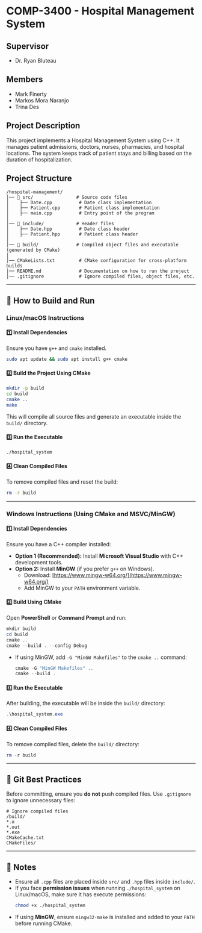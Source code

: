 # COMP-3400 - Hospital Management System

## Supervisor
- Dr. Ryan Bluteau

## Members
- Mark Finerty
- Markos Mora Naranjo
- Trina Des

## Project Description
This project implements a Hospital Management System using C++. It manages patient admissions, doctors, nurses, pharmacies, and hospital locations. The system keeps track of patient stays and billing based on the duration of hospitalization.

## Project Structure
```
/hospital-management/
│── 📂 src/                # Source code files
│    ├── Date.cpp          # Date class implementation
│    ├── Patient.cpp       # Patient class implementation
│    ├── main.cpp          # Entry point of the program
│
│── 📂 include/            # Header files
│    ├── Date.hpp          # Date class header
│    ├── Patient.hpp       # Patient class header
│
│── 📂 build/              # Compiled object files and executable (generated by CMake)
│
│── CMakeLists.txt         # CMake configuration for cross-platform builds
│── README.md              # Documentation on how to run the project
│── .gitignore             # Ignore compiled files, object files, etc.
```

---

## 🚀 How to Build and Run

### **Linux/macOS Instructions**

#### **1️⃣ Install Dependencies**
Ensure you have `g++` and `cmake` installed.
```sh
sudo apt update && sudo apt install g++ cmake
```

#### **2️⃣ Build the Project Using CMake**
```sh
mkdir -p build
cd build
cmake ..
make
```
This will compile all source files and generate an executable inside the `build/` directory.

#### **3️⃣ Run the Executable**
```sh
./hospital_system
```

#### **4️⃣ Clean Compiled Files**
To remove compiled files and reset the build:
```sh
rm -r build
```

---

### **Windows Instructions (Using CMake and MSVC/MinGW)**

#### **1️⃣ Install Dependencies**
Ensure you have a C++ compiler installed:
- **Option 1 (Recommended):** Install **Microsoft Visual Studio** with C++ development tools.
- **Option 2:** Install **MinGW** (if you prefer `g++` on Windows).
  - Download: [https://www.mingw-w64.org/](https://www.mingw-w64.org/)
  - Add MinGW to your `PATH` environment variable.

#### **2️⃣ Build Using CMake**
Open **PowerShell** or **Command Prompt** and run:
```powershell
mkdir build
cd build
cmake ..
cmake --build . --config Debug
```
- If using MinGW, add `-G "MinGW Makefiles"` to the `cmake ..` command:
  ```powershell
  cmake -G "MinGW Makefiles" ..
  cmake --build .
  ```

#### **3️⃣ Run the Executable**
After building, the executable will be inside the `build/` directory:
```powershell
.\hospital_system.exe
```

#### **4️⃣ Clean Compiled Files**
To remove compiled files, delete the `build/` directory:
```powershell
rm -r build
```

---

## 📝 Git Best Practices
Before committing, ensure you **do not** push compiled files. Use `.gitignore` to ignore unnecessary files:
```
# Ignore compiled files
/build/
*.o
*.out
*.exe
CMakeCache.txt
CMakeFiles/
```

---

## 📌 Notes
- Ensure all `.cpp` files are placed inside `src/` and `.hpp` files inside `include/`.
- If you face **permission issues** when running `./hospital_system` on Linux/macOS, make sure it has execute permissions:
  ```sh
  chmod +x ./hospital_system
  ```
- If using **MinGW**, ensure `mingw32-make` is installed and added to your `PATH` before running CMake.

